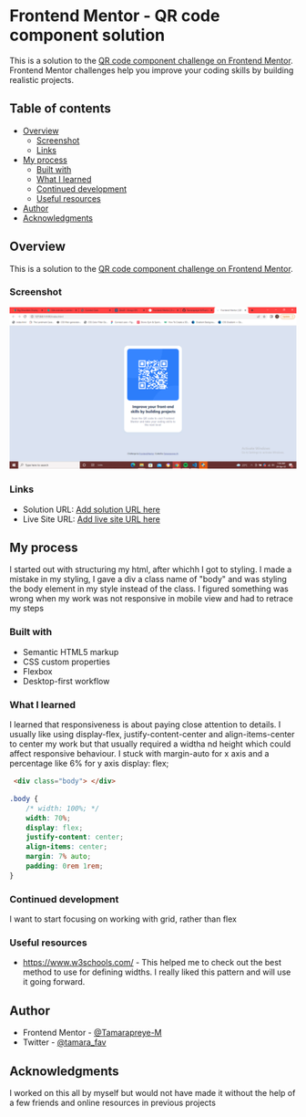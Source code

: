 # Frontend Mentor - QR code component solution

This is a solution to the [QR code component challenge on Frontend Mentor](https://www.frontendmentor.io/challenges/qr-code-component-iux_sIO_H). Frontend Mentor challenges help you improve your coding skills by building realistic projects. 

## Table of contents

- [Overview](#overview)
  - [Screenshot](#screenshot)
  - [Links](#links)
- [My process](#my-process)
  - [Built with](#built-with)
  - [What I learned](#what-i-learned)
  - [Continued development](#continued-development)
  - [Useful resources](#useful-resources)
- [Author](#author)
- [Acknowledgments](#acknowledgments)


## Overview
This is a solution to the [QR code component challenge on Frontend Mentor](https://www.frontendmentor.io/challenges/qr-code-component-iux_sIO_H).

### Screenshot

![](/images/Screenshot%20(14).png)


### Links

- Solution URL: [Add solution URL here](https://your-solution-url.com)
- Live Site URL: [Add live site URL here](https://your-live-site-url.com)

## My process
I started out with structuring my html, after whichh I got to styling.
I made a mistake in my styling, I gave a div a class name of "body" and was styling the body element in my style instead of the class. I figured something was wrong when my work was not responsive in mobile view and had to retrace my steps
### Built with

- Semantic HTML5 markup
- CSS custom properties
- Flexbox
- Desktop-first workflow

### What I learned
I learned that responsiveness is about paying close attention to details. 
I usually like using display-flex, justify-content-center and align-items-center to center my work but that usually required a widtha nd height which could affect responsive behaviour. I stuck with margin-auto for x axis and a percentage like 6% for y axis
display: flex;


```html
 <div class="body"> </div>
```
```css
.body {
	/* width: 100%; */
	width: 70%;
	display: flex;
	justify-content: center;
	align-items: center;
	margin: 7% auto;
	padding: 0rem 1rem;
}
```

### Continued development
I want to start focusing on working with grid, rather than flex


### Useful resources

- https://www.w3schools.com/ - This helped me to check out the best method to use for defining widths. I really liked this pattern and will use it going forward.

## Author

- Frontend Mentor - [@Tamarapreye-M](https://www.frontendmentor.io/profile/Tamarapreye-M)
- Twitter - [@tamara_fav](https://www.twitter.com/tamara_fav)


## Acknowledgments
I worked on this all by myself but would not have made it without the help of a few friends and online resources in previous projects

